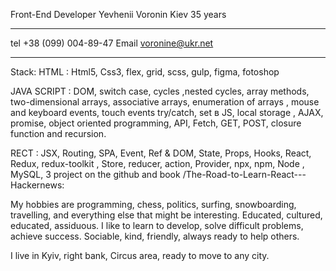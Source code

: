 Front-End Developer
Yevhenii Voronin 
Kiev 35 years

________________________________________
tel
+38 (099) 004-89-47
Email
voronine@ukr.net
________________________________________
Stack:
HTML : Html5, Css3, flex, grid, scss, gulp, figma, fotoshop

JAVA SCRIPT : DOM, switch case, cycles ,nested cycles, array methods, two-dimensional arrays, associative arrays, enumeration of arrays , mouse and keyboard events, touch events try/catch, set в JS, local storage , AJAX, promise, object oriented programming, API, Fetch, GET, POST, closure function and recursion.

RECT : JSX, Routing, SPA, Event, Ref & DOM, State, Props, Hooks, React, Redux, redux-toolkit , Store, reducer, action, Provider, npx, npm, Node , MySQL, 3 project on the github and book /The-Road-to-Learn-React---Hackernews:

My hobbies are programming, chess, politics, surfing, snowboarding, travelling, and everything else that might be interesting. Educated, cultured, educated, assiduous. I like to learn to develop, solve difficult problems, achieve success. Sociable, kind, friendly, always ready to help others.

I live in Kyiv, right bank, Circus area, ready to move to any city.

